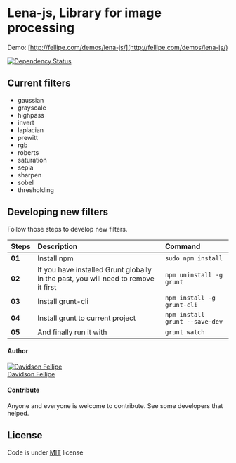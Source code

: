 # Lena-js, Library for image processing 

Demo: [http://fellipe.com/demos/lena-js/](http://fellipe.com/demos/lena-js/)

[![Dependency Status](https://david-dm.org/davidsonfellipe/lena-js.png)](https://david-dm.org/davidsonfellipe/lena-js)

## Current filters

* gaussian
* grayscale
* highpass
* invert
* laplacian
* prewitt
* rgb
* roberts
* saturation
* sepia
* sharpen
* sobel
* thresholding

## Developing new filters

Follow those steps to develop new filters.

| Steps | Description | Command |
| :----------- | :----------- | :-------------- |
| **01** | Install npm | `sudo npm install` |
| **02** | If you have installed Grunt globally in the past, you will need to remove it first | `npm uninstall -g grunt` |
| **03** | Install grunt-cli | `npm install -g grunt-cli` |
| **04** | Install grunt to current project | `npm install grunt --save-dev` |
| **05** | And finally run it with | `grunt watch` |


#### Author

[![Davidson Fellipe](http://gravatar.com/avatar/054c583ad5dc09a861874e14dcb43e4c?s=70)](https://github.com/davidsonfellipe)
<br>
[Davidson Fellipe](https://github.com/davidsonfellipe)

#### Contribute

Anyone and everyone is welcome to contribute. See some developers that helped.


## License

Code is under [MIT](http://davidsonfellipe.mit-license.org) license
